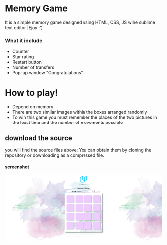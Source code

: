 
# Memory Game

It is a simple memory game designed using HTML, CSS, JS wihe sublime text editor      |Ejoy :')
### What it include

  -  Counter 
  - Star rating
  - Restart button
  - Number of transfers
  - Pop-up window "Congratulations"

# How to play!

  - Depend on memory
  - There are two similar images within the boxes arranged randomly
  - To win this game you must remember the places of the two pictures in the least time and the number of movements possible
  
## download the source

you will find the source files above:
You can obtain them by cloning the repository or downloading as a compressed file.

  #### screenshot
![memory game screenshot](screenshot.png)


